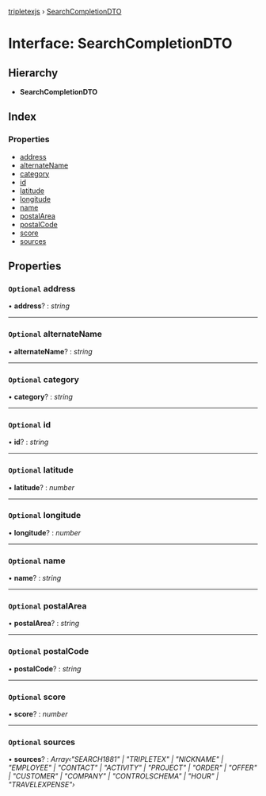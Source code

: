 [tripletexjs](../README.md) › [SearchCompletionDTO](searchcompletiondto.md)

# Interface: SearchCompletionDTO

## Hierarchy

* **SearchCompletionDTO**

## Index

### Properties

* [address](searchcompletiondto.md#optional-address)
* [alternateName](searchcompletiondto.md#optional-alternatename)
* [category](searchcompletiondto.md#optional-category)
* [id](searchcompletiondto.md#optional-id)
* [latitude](searchcompletiondto.md#optional-latitude)
* [longitude](searchcompletiondto.md#optional-longitude)
* [name](searchcompletiondto.md#optional-name)
* [postalArea](searchcompletiondto.md#optional-postalarea)
* [postalCode](searchcompletiondto.md#optional-postalcode)
* [score](searchcompletiondto.md#optional-score)
* [sources](searchcompletiondto.md#optional-sources)

## Properties

### `Optional` address

• **address**? : *string*

___

### `Optional` alternateName

• **alternateName**? : *string*

___

### `Optional` category

• **category**? : *string*

___

### `Optional` id

• **id**? : *string*

___

### `Optional` latitude

• **latitude**? : *number*

___

### `Optional` longitude

• **longitude**? : *number*

___

### `Optional` name

• **name**? : *string*

___

### `Optional` postalArea

• **postalArea**? : *string*

___

### `Optional` postalCode

• **postalCode**? : *string*

___

### `Optional` score

• **score**? : *number*

___

### `Optional` sources

• **sources**? : *Array‹"SEARCH1881" | "TRIPLETEX" | "NICKNAME" | "EMPLOYEE" | "CONTACT" | "ACTIVITY" | "PROJECT" | "ORDER" | "OFFER" | "CUSTOMER" | "COMPANY" | "CONTROLSCHEMA" | "HOUR" | "TRAVELEXPENSE"›*
